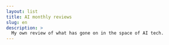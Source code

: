```yaml
---
layout: list
title: AI monthly reviews
slug: en
description: >
  My own review of what has gone on in the space of AI tech.
---
```

